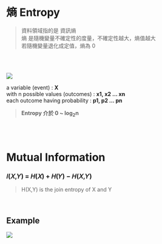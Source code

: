 # 熵 Entropy
> 資料領域指的是 資訊熵  
> 熵 是隨機變量不確定性的度量，不確定性越大，熵值越大  
> 若隨機變量退化成定值，熵為 0

</br></br>

<img src="https://user-images.githubusercontent.com/86312099/123638361-ae1cb680-d851-11eb-8456-c635549bd32d.png" width="" height="">

</br>

a variable (event) : **X**   
with n possible values (outcomes) : **x1, x2 … xn**   
each outcome having probability : **p1, p2 … pn**    

> **Entropy 介於 0 ~ log<sub>2</sub>n**

</br></br>

# Mutual Information
### 𝐼(𝑋,𝑌) = 𝐻(𝑋) + 𝐻(𝑌) − 𝐻(𝑋,𝑌)
> H(X,Y) is the join entropy of X and Y

</br>

## Example
<img src ="https://user-images.githubusercontent.com/86312099/123641245-a27ebf00-d854-11eb-87ea-87987ff94eea.png">





